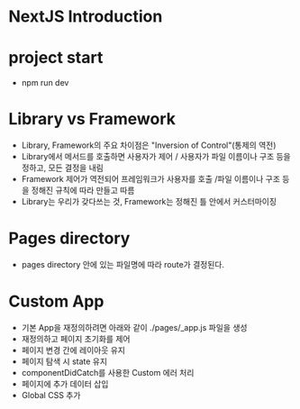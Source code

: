 # NextJS Introduction

# project start

- npm run dev

# Library vs Framework

- Library, Framework의 주요 차이점은 "Inversion of Control"(통제의 역전)
- Library에서 메서드를 호출하면 사용자가 제어 / 사용자가 파일 이름이나 구조 등을 정하고, 모든 결정을 내림
- Framework 제어가 역전되어 프레임워크가 사용자를 호출 /파일 이름이나 구조 등을 정해진 규칙에 따라 만들고 따름
- Library는 우리가 갖다쓰는 것, Framework는 정해진 틀 안에서 커스터마이징

# Pages directory

- pages directory 안에 있는 파일명에 따라 route가 결정된다.

# Custom App

- 기본 App을 재정의하려면 아래와 같이 ./pages/\_app.js 파일을 생성
- 재정의하고 페이지 초기화를 제어
- 페이지 변경 간에 레이아웃 유지
- 페이지 탐색 시 state 유지
- componentDidCatch를 사용한 Custom 에러 처리
- 페이지에 추가 데이터 삽입
- Global CSS 추가
